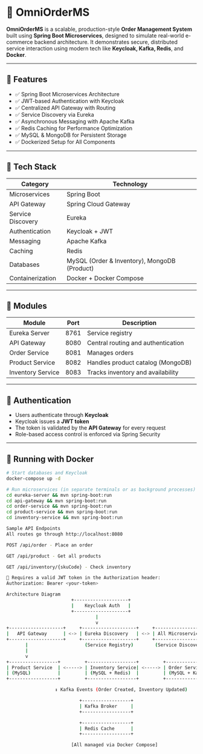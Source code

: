 # 🛒 OmniOrderMS

**OmniOrderMS** is a scalable, production-style **Order Management System** built using **Spring Boot Microservices**, designed to simulate real-world e-commerce backend architecture. It demonstrates secure, distributed service interaction using modern tech like **Keycloak, Kafka, Redis**, and **Docker**.

---

## 🚀 Features

- ✅ Spring Boot Microservices Architecture
- ✅ JWT-based Authentication with Keycloak
- ✅ Centralized API Gateway with Routing
- ✅ Service Discovery via Eureka
- ✅ Asynchronous Messaging with Apache Kafka
- ✅ Redis Caching for Performance Optimization
- ✅ MySQL & MongoDB for Persistent Storage
- ✅ Dockerized Setup for All Components

---

## 🧰 Tech Stack

| Category            | Technology                           |
|---------------------|--------------------------------------|
| Microservices        | Spring Boot                          |
| API Gateway          | Spring Cloud Gateway                 |
| Service Discovery    | Eureka                               |
| Authentication       | Keycloak + JWT                       |
| Messaging            | Apache Kafka                         |
| Caching              | Redis                                |
| Databases            | MySQL (Order & Inventory), MongoDB (Product) |
| Containerization     | Docker + Docker Compose              |

---

## 🧱 Modules

| Module            | Port  | Description                          |
|-------------------|-------|--------------------------------------|
| Eureka Server     | 8761  | Service registry                     |
| API Gateway       | 8080  | Central routing and authentication   |
| Order Service     | 8081  | Manages orders                       |
| Product Service   | 8082  | Handles product catalog (MongoDB)    |
| Inventory Service | 8083  | Tracks inventory and availability    |

---

## 🔐 Authentication

- Users authenticate through **Keycloak**
- Keycloak issues a **JWT token**
- The token is validated by the **API Gateway** for every request
- Role-based access control is enforced via Spring Security

---

## 🐳 Running with Docker

```bash
# Start databases and Keycloak
docker-compose up -d

# Run microservices (in separate terminals or as background processes)
cd eureka-server && mvn spring-boot:run
cd api-gateway && mvn spring-boot:run
cd order-service && mvn spring-boot:run
cd product-service && mvn spring-boot:run
cd inventory-service && mvn spring-boot:run

Sample API Endpoints
All routes go through http://localhost:8080

POST /api/order - Place an order

GET /api/product - Get all products

GET /api/inventory/{skuCode} - Check inventory

📌 Requires a valid JWT token in the Authorization header:
Authorization: Bearer <your-token>

Architecture Diagram
                        +--------------------+
                        |    Keycloak Auth   |
                        +--------------------+
                                 |
                                 v
+--------------------+     +--------------------+     +----------------------+
|   API Gateway      | <-> | Eureka Discovery   | <-> | All Microservices    |
+--------------------+     +--------------------+     +----------------------+
       |                     (Service Registry)        (Service Discovery)
       |
       v
+------------------+         +------------------+         +------------------+
| Product Service  | <-----> | Inventory Service| <-----> | Order Service    |
| (MySQL)          |         | (MySQL + Redis)  |         | (MySQL + Kafka)  |
+------------------+         +------------------+         +------------------+

                  ↕ Kafka Events (Order Created, Inventory Updated)

                           +------------------+
                           | Kafka Broker     |
                           +------------------+

                           +------------------+
                           | Redis Cache      |
                           +------------------+

                        [All managed via Docker Compose]

